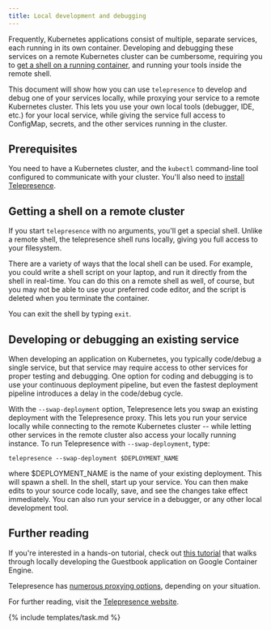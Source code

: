 ```yaml
---
title: Local development and debugging
---
```


Frequently, Kubernetes applications consist of multiple, separate services, each running in its own container. Developing and debugging these services on a remote Kubernetes cluster can be cumbersome, requiring you to [get a shell on a running container](https://kubernetes.io/docs/tasks/debug-application-cluster/get-shell-running-container/), and running your tools inside the remote shell.

This document will show how you can use `telepresence` to develop and debug one of your services locally, while proxying your service to a remote Kubernetes cluster. This lets you use your own local tools (debugger, IDE, etc.) for your local service, while giving the service full access to ConfigMap, secrets, and the other services running in the cluster.

## Prerequisites

You need to have a Kubernetes cluster, and the `kubectl` command-line tool configured to communicate with your cluster. You'll also need to [install Telepresence](https://www.telepresence.io/reference/install).

## Getting a shell on a remote cluster

If you start `telepresence` with no arguments, you'll get a special shell. Unlike a remote shell, the telepresence shell runs locally, giving you full access to your filesystem.

There are a variety of ways that the local shell can be used. For example, you could write a shell script on your laptop, and run it directly from the shell in real-time. You can do this on a remote shell as well, of course, but you may not be able to use your preferred code editor, and the script is deleted when you terminate the container.

You can exit the shell by typing `exit`.

## Developing or debugging an existing service

When developing an application on Kubernetes, you typically code/debug a single service, but that service may require access to other services for proper testing and debugging. One option for coding and debugging is to use your continuous deployment pipeline, but even the fastest deployment pipeline introduces a delay in the code/debug cycle.

With the `--swap-deployment` option, Telepresence lets you swap an existing deployment with the Telepresence proxy. This lets you run your service locally while connecting to the remote Kubernetes cluster -- while letting other services in the remote cluster also access your locally running instance. To run Telepresence with `--swap-deployment`, type:

`telepresence --swap-deployment $DEPLOYMENT_NAME`

where $DEPLOYMENT_NAME is the name of your existing deployment. This will spawn a shell. In the shell, start up your service. You can then make edits to your source code locally, save, and see the changes take effect immediately. You can also run your service in a debugger, or any other local development tool.

## Further reading

If you're interested in a hands-on tutorial, check out [this tutorial](https://cloud.google.com/community/tutorials/developing-services-with-k8s) that walks through locally developing the Guestbook application on Google Container Engine.

Telepresence has [numerous proxying options](https://www.telepresence.io/reference/methods), depending on your situation.

For further reading, visit the [Telepresence website](https://www.telepresence.io).


{% include templates/task.md %}
